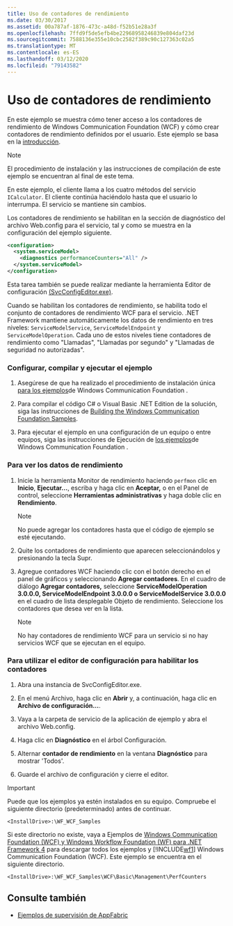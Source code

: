 ```yaml
---
title: Uso de contadores de rendimiento
ms.date: 03/30/2017
ms.assetid: 00a787af-1876-473c-a48d-f52b51e28a3f
ms.openlocfilehash: 7ffd9f5de5efb4be22968958246839e804daf23d
ms.sourcegitcommit: 7588136e355e10cbc2582f389c90c127363c02a5
ms.translationtype: MT
ms.contentlocale: es-ES
ms.lasthandoff: 03/12/2020
ms.locfileid: "79143582"
---
```

# <a name="using-performance-counters"></a>Uso de contadores de rendimiento
En este ejemplo se muestra cómo tener acceso a los contadores de rendimiento de Windows Communication Foundation (WCF) y cómo crear contadores de rendimiento definidos por el usuario. Este ejemplo se basa en la [introducción](../../../../docs/framework/wcf/samples/getting-started-sample.md).  
  
> [!NOTE]
> El procedimiento de instalación y las instrucciones de compilación de este ejemplo se encuentran al final de este tema.  
  
 En este ejemplo, el cliente llama a los cuatro métodos del servicio `ICalculator`. El cliente continúa haciéndolo hasta que el usuario lo interrumpa. El servicio se mantiene sin cambios.  
  
 Los contadores de rendimiento se habilitan en la sección de diagnóstico del archivo Web.config para el servicio, tal y como se muestra en la configuración del ejemplo siguiente.  
  
```xml  
<configuration>  
  <system.serviceModel>  
    <diagnostics performanceCounters="All" />
  </system.serviceModel>  
</configuration>  
```  
  
 Esta tarea también se puede realizar mediante la herramienta Editor de configuración [(SvcConfigEditor.exe)](../../../../docs/framework/wcf/configuration-editor-tool-svcconfigeditor-exe.md).  
  
 Cuando se habilitan los contadores de rendimiento, se habilita todo el conjunto de contadores de rendimiento WCF para el servicio. .NET Framework mantiene automáticamente los datos de rendimiento en tres niveles: `ServiceModelService`, `ServiceModelEndpoint` y `ServiceModelOperation`. Cada uno de estos niveles tiene contadores de rendimiento como "Llamadas", "Llamadas por segundo" y "Llamadas de seguridad no autorizadas".  
  
### <a name="to-set-up-build-and-run-the-sample"></a>Configurar, compilar y ejecutar el ejemplo  
  
1. Asegúrese de que ha realizado el procedimiento de instalación única [para los ejemplos](../../../../docs/framework/wcf/samples/one-time-setup-procedure-for-the-wcf-samples.md)de Windows Communication Foundation .  
  
2. Para compilar el código C# o Visual Basic .NET Edition de la solución, siga las instrucciones de [Building the Windows Communication Foundation Samples](../../../../docs/framework/wcf/samples/building-the-samples.md).  
  
3. Para ejecutar el ejemplo en una configuración de un equipo o entre equipos, siga las instrucciones de Ejecución de [los ejemplos](../../../../docs/framework/wcf/samples/running-the-samples.md)de Windows Communication Foundation .  
  
### <a name="to-view-performance-data"></a>Para ver los datos de rendimiento  
  
1. Inicie la herramienta Monitor de rendimiento haciendo `perfmon` clic en **Inicio**, **Ejecutar...**, escriba y haga clic en **Aceptar,** o en el Panel de control, seleccione **Herramientas administrativas** y haga doble clic en **Rendimiento**.  
  
    > [!NOTE]
    > No puede agregar los contadores hasta que el código de ejemplo se esté ejecutando.  
  
2. Quite los contadores de rendimiento que aparecen seleccionándolos y presionando la tecla Supr.  
  
3. Agregue contadores WCF haciendo clic con el botón derecho en el panel de gráficos y seleccionando **Agregar contadores**. En el cuadro de diálogo **Agregar contadores,** seleccione **ServiceModelOperation 3.0.0.0, ServiceModelEndpoint 3.0.0.0 o ServiceModelService 3.0.0.0** en el cuadro de lista desplegable Objeto de rendimiento. Seleccione los contadores que desea ver en la lista.  
  
    > [!NOTE]
    > No hay contadores de rendimiento WCF para un servicio si no hay servicios WCF que se ejecutan en el equipo.  
  
### <a name="to-use-the-configuration-editor-to-enable-counters"></a>Para utilizar el editor de configuración para habilitar los contadores  
  
1. Abra una instancia de SvcConfigEditor.exe.  
  
2. En el menú Archivo, haga clic en **Abrir** y, a continuación, haga clic en **Archivo de configuración...**.  
  
3. Vaya a la carpeta de servicio de la aplicación de ejemplo y abra el archivo Web.config.  
  
4. Haga clic en **Diagnóstico** en el árbol Configuración.  
  
5. Alternar **contador de rendimiento** en la ventana **Diagnóstico** para mostrar 'Todos'.  
  
6. Guarde el archivo de configuración y cierre el editor.  
  
> [!IMPORTANT]
> Puede que los ejemplos ya estén instalados en su equipo. Compruebe el siguiente directorio (predeterminado) antes de continuar.  
>
> `<InstallDrive>:\WF_WCF_Samples`  
>
> Si este directorio no existe, vaya a Ejemplos de [Windows Communication Foundation (WCF) y Windows Workflow Foundation (WF) para .NET Framework 4](https://www.microsoft.com/download/details.aspx?id=21459) para descargar todos los ejemplos y [!INCLUDE[wf1](../../../../includes/wf1-md.md)] Windows Communication Foundation (WCF). Este ejemplo se encuentra en el siguiente directorio.  
>
> `<InstallDrive>:\WF_WCF_Samples\WCF\Basic\Management\PerfCounters`  
  
## <a name="see-also"></a>Consulte también

- [Ejemplos de supervisión de AppFabric](https://docs.microsoft.com/previous-versions/appfabric/ff383407(v=azure.10))
